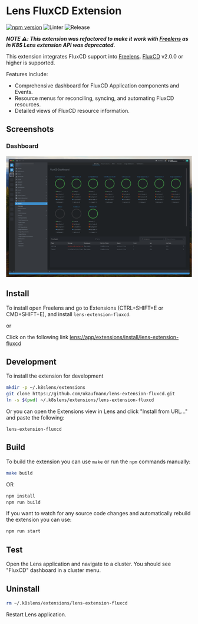 # Lens FluxCD Extension

[![npm version](https://badge.fury.io/js/lens-extension-fluxcd.svg)](https://badge.fury.io/js/lens-extension-fluxcd)
![Linter](https://github.com/okaufmann/lens-extension-fluxcd/actions/workflows/eslint.yml/badge.svg)
![Release](https://github.com/okaufmann/lens-extension-fluxcd/actions/workflows/release.yml/badge.svg)

***NOTE ⚠️: This extension was refactored to make it work with [Freelens](https://github.com/freelensapp/freelens) as in K8S Lens extension API was deprecated.***

This extension integrates FluxCD support into [Freelens](https://github.com/freelensapp/freelens). [FluxCD](https://fluxcd.io/) v2.0.0 or higher is supported.

Features include:

- Comprehensive dashboard for FluxCD Application components and Events.
- Resource menus for reconciling, syncing, and automating FluxCD resources.
- Detailed views of FluxCD resource information.

## Screenshots

### Dashboard
![./docs/images/dashboard.png](./docs/images/dashboard.png)


## Install

To install open Freelens and go to Extensions (CTRL+SHIFT+E or CMD+SHIFT+E), and install `lens-extension-fluxcd`.

or

Click on the following link [lens://app/extensions/install/lens-extension-fluxcd](lens://app/extensions/install/lens-extension-fluxcd)

## Development

To install the extension for development

```sh
mkdir -p ~/.k8slens/extensions
git clone https://github.com/okaufmann/lens-extension-fluxcd.git
ln -s $(pwd) ~/.k8slens/extensions/lens-extension-fluxcd
```

Or you can open the Extensions view in Lens and click "Install from URL..." and paste the following:

```
lens-extension-fluxcd
```

## Build

To build the extension you can use `make` or run the `npm` commands manually:

```sh
make build
```

OR

```sh
npm install
npm run build
```

If you want to watch for any source code changes and automatically rebuild the extension you can use:

```sh
npm run start
```

## Test

Open the Lens application and navigate to a cluster. You should see "FluxCD" dashboard in a cluster menu.

## Uninstall

```sh
rm ~/.k8slens/extensions/lens-extension-fluxcd
```

Restart Lens application.
